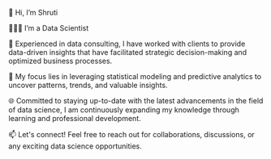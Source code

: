 👋 Hi, I’m Shruti

👩🏻‍💻 I’m a Data Scientist 

💼 Experienced in data consulting, I have worked with clients to provide data-driven insights that have facilitated strategic decision-making and optimized business processes.

🔬 My focus lies in leveraging statistical modeling and predictive analytics to uncover patterns, trends, and valuable insights.

🌐 Committed to staying up-to-date with the latest advancements in the field of data science, I am continuously expanding my knowledge through learning and professional development.

📫 Let's connect! Feel free to reach out for collaborations, discussions, or any exciting data science opportunities.



<!---
ShrutiTelang8/ShrutiTelang8 is a ✨ special ✨ repository because its `README.md` (this file) appears on your GitHub profile.
You can click the Preview link to take a look at your changes.
--->
